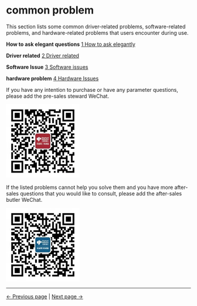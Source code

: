 # common problem


This section lists some common driver-related problems, software-related problems, and hardware-related problems that users encounter during use.

**How to ask elegant questions**
[1 How to ask elegantly](../14-IssueFAQ/14.0-how_to_ask.md)

**Driver related**
[2 Driver related](../14-IssueFAQ/14.1-driver.md)

**Software Issue**
[3 Software issues](../14-IssueFAQ/14.2-software.md)

**hardware problem**
[4 Hardware Issues](../14-IssueFAQ/14.3-hardware.md)

If you have any intention to purchase or have any parameter questions, please add the pre-sales steward WeChat.

<img width = '200' height ='200' src ="../resources/14-IssueFAQ/微信图片_20220225152258.jpg"/>
<!-- ![](../resources/14-IssueFAQ/WeChat picture_20220225152258.jpg) -->

If the listed problems cannot help you solve them and you have more after-sales questions that you would like to consult, please add the after-sales butler WeChat.
<!-- ![](../resources/14-IssueFAQ/WeChat picture_20220225152258.jpg) -->
<img width = '200' height ='200' src ="../resources/14-IssueFAQ/微信图片_20220225152533.jpg"/>

---
[← Previous page](../3-UserNotes/3.3-MaintenanceandCare.md) | [Next page → ](./14.0-how_to_ask.md)